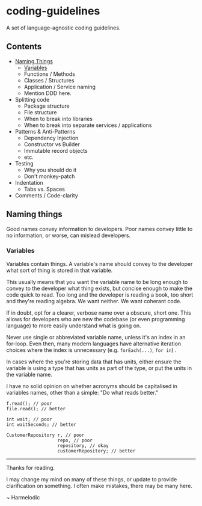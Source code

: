 # coding-guidelines

A set of language-agnostic coding guidelines.

## Contents

- [Naming Things](#Naming-things)
  - [Variables](#Variables)
  - Functions / Methods
  - Classes / Structures
  - Application / Service naming
  - Mention DDD here.
- Splitting code
  - Package structure
  - File structure
  - When to break into libraries
  - When to break into separate services / applications
- Patterns & Anti-Patterns
  - Dependency Injection
  - Constructor vs Builder
  - Immutable record objects
  - etc.
- Testing
  - Why you should do it
  - Don't monkey-patch
- Indentation
  - Tabs vs. Spaces
- Comments / Code-clarity

## Naming things

Good names convey information to developers. Poor names convey little to no information, or worse, can mislead developers.

### Variables

Variables contain things. A variable's name should convey to the developer what sort of thing is stored in that variable.

This usually means that you want the variable name to be long enough to convey to the developer what thing exists, but concise enough to make the code quick to read.
Too long and the developer is reading a book, too short and they're reading algebra. We want neither. We want coherant code.

If in doubt, opt for a clearer, verbose name over a obscure, short one. This allows for developers who are new the codebase (or even programming language) to more easily understand what is going on.

Never use single or abbreviated variable name, unless it's an index in an for-loop. Even then, many modern languages have alternative iteration choices where the index is unnecessary (e.g. `forEach(...)`, `for in`) .

In cases where the you're storing data that has units, either ensure the variable is using a type that has units as part of the type, or put the units in the variable name.

I have no solid opinion on whether acronyms should be capitalised in variables names, other than a simple: "Do what reads better."

```
f.read(); // poor
file.read(); // better

int wait; // poor
int waitSeconds; // better

CustomerRepository r, // poor
                   repo, // poor
                   repository, // okay
                   customerRepository; // better
```

---

Thanks for reading.

I may change my mind on many of these things, or update to provide clarification on something. I often make mistakes, there may be many here.

~ Harmelodic
